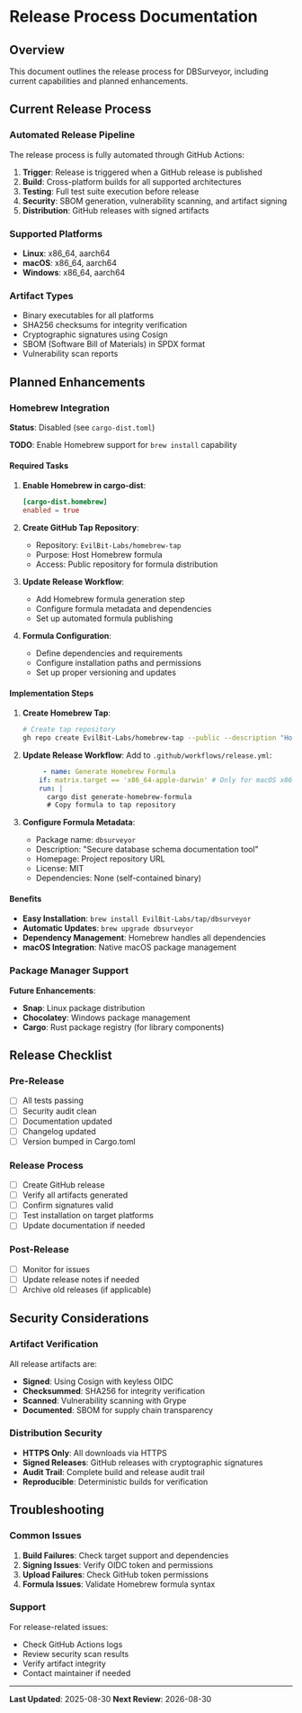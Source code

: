 # Release Process Documentation

## Overview

This document outlines the release process for DBSurveyor, including current capabilities and planned enhancements.

## Current Release Process

### Automated Release Pipeline

The release process is fully automated through GitHub Actions:

1. **Trigger**: Release is triggered when a GitHub release is published
2. **Build**: Cross-platform builds for all supported architectures
3. **Testing**: Full test suite execution before release
4. **Security**: SBOM generation, vulnerability scanning, and artifact signing
5. **Distribution**: GitHub releases with signed artifacts

### Supported Platforms

- **Linux**: x86_64, aarch64
- **macOS**: x86_64, aarch64
- **Windows**: x86_64, aarch64

### Artifact Types

- Binary executables for all platforms
- SHA256 checksums for integrity verification
- Cryptographic signatures using Cosign
- SBOM (Software Bill of Materials) in SPDX format
- Vulnerability scan reports

## Planned Enhancements

### Homebrew Integration

**Status**: Disabled (see `cargo-dist.toml`)

**TODO**: Enable Homebrew support for `brew install` capability

#### Required Tasks

1. **Enable Homebrew in cargo-dist**:

   ```toml
   [cargo-dist.homebrew]
   enabled = true
   ```

2. **Create GitHub Tap Repository**:

   - Repository: `EvilBit-Labs/homebrew-tap`
   - Purpose: Host Homebrew formula
   - Access: Public repository for formula distribution

3. **Update Release Workflow**:

   - Add Homebrew formula generation step
   - Configure formula metadata and dependencies
   - Set up automated formula publishing

4. **Formula Configuration**:

   - Define dependencies and requirements
   - Configure installation paths and permissions
   - Set up proper versioning and updates

#### Implementation Steps

1. **Create Homebrew Tap**:

   ```bash
   # Create tap repository
   gh repo create EvilBit-Labs/homebrew-tap --public --description "Homebrew tap for EvilBit Labs"
   ```

2. **Update Release Workflow**:
   Add to `.github/workflows/release.yml`:

   ```yaml
        - name: Generate Homebrew Formula
       if: matrix.target == 'x86_64-apple-darwin' # Only for macOS x86_64
       run: |
         cargo dist generate-homebrew-formula
         # Copy formula to tap repository
   ```

3. **Configure Formula Metadata**:

   - Package name: `dbsurveyor`
   - Description: "Secure database schema documentation tool"
   - Homepage: Project repository URL
   - License: MIT
   - Dependencies: None (self-contained binary)

#### Benefits

- **Easy Installation**: `brew install EvilBit-Labs/tap/dbsurveyor`
- **Automatic Updates**: `brew upgrade dbsurveyor`
- **Dependency Management**: Homebrew handles all dependencies
- **macOS Integration**: Native macOS package management

### Package Manager Support

**Future Enhancements**:

- **Snap**: Linux package distribution
- **Chocolatey**: Windows package management
- **Cargo**: Rust package registry (for library components)

## Release Checklist

### Pre-Release

- [ ] All tests passing
- [ ] Security audit clean
- [ ] Documentation updated
- [ ] Changelog updated
- [ ] Version bumped in Cargo.toml

### Release Process

- [ ] Create GitHub release
- [ ] Verify all artifacts generated
- [ ] Confirm signatures valid
- [ ] Test installation on target platforms
- [ ] Update documentation if needed

### Post-Release

- [ ] Monitor for issues
- [ ] Update release notes if needed
- [ ] Archive old releases (if applicable)

## Security Considerations

### Artifact Verification

All release artifacts are:

- **Signed**: Using Cosign with keyless OIDC
- **Checksummed**: SHA256 for integrity verification
- **Scanned**: Vulnerability scanning with Grype
- **Documented**: SBOM for supply chain transparency

### Distribution Security

- **HTTPS Only**: All downloads via HTTPS
- **Signed Releases**: GitHub releases with cryptographic signatures
- **Audit Trail**: Complete build and release audit trail
- **Reproducible**: Deterministic builds for verification

## Troubleshooting

### Common Issues

1. **Build Failures**: Check target support and dependencies
2. **Signing Issues**: Verify OIDC token and permissions
3. **Upload Failures**: Check GitHub token permissions
4. **Formula Issues**: Validate Homebrew formula syntax

### Support

For release-related issues:

- Check GitHub Actions logs
- Review security scan results
- Verify artifact integrity
- Contact maintainer if needed

---

**Last Updated**: 2025-08-30
**Next Review**: 2026-08-30
